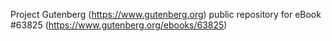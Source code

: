 Project Gutenberg (https://www.gutenberg.org) public repository for eBook #63825 (https://www.gutenberg.org/ebooks/63825)
